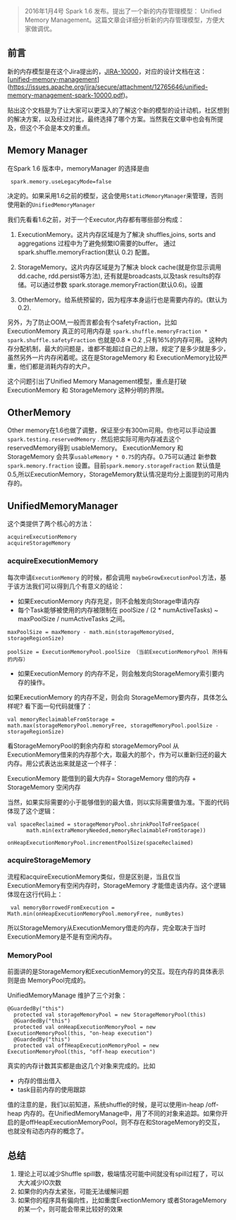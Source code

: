 > 2016年1月4号 Spark 1.6 发布。提出了一个新的内存管理模型： Unified Memory Management。这篇文章会详细分析新的内存管理模型，方便大家做调优。

## 前言

新的内存模型是在这个Jira提出的，[JIRA-10000](https://issues.apache.org/jira/browse/SPARK-10000)，对应的设计文档在这：[[unified-memory-management](https://issues.apache.org/jira/secure/attachment/12765646/unified-memory-management-spark-10000.pdf)](https://issues.apache.org/jira/secure/attachment/12765646/unified-memory-management-spark-10000.pdf)。

贴出这个文档是为了让大家可以更深入的了解这个新的模型的设计动机，社区想到的解决方案，以及经过对比，最终选择了哪个方案。当然我在文章中也会有所提及，但这个不会是本文的重点。

## Memory Manager

在Spark 1.6 版本中，memoryManager 的选择是由 

     spark.memory.useLegacyMode=false

决定的。如果采用1.6之前的模型，这会使用`StaticMemoryManager`来管理，否则使用新的`UnifiedMemoryManager`

我们先看看1.6之前，对于一个Executor,内存都有哪些部分构成：

1. ExecutionMemory。这片内存区域是为了解决 shuffles,joins, sorts and aggregations 过程中为了避免频繁IO需要的buffer。 通过spark.shuffle.memoryFraction(默认 0.2) 配置。

2. StorageMemory。这片内存区域是为了解决 block cache(就是你显示调用dd.cache, rdd.persist等方法), 还有就是broadcasts,以及task results的存储。可以通过参数 spark.storage.memoryFraction(默认0.6)。设置

3. OtherMemory。给系统预留的，因为程序本身运行也是需要内存的。 ​(默认为0.2).​

另外，为了防止OOM,一般而言都会有个safetyFraction，比如ExecutionMemory 真正的可用内存是  `spark.shuffle.memoryFraction * spark.shuffle.safetyFraction` 也就是0.8 * 0.2 ,只有16%的内存可用。
这种内存分配机制，最大的问题是，谁都不能超过自己的上限，规定了是多少就是多少，虽然另外一片内存闲着呢。这在是StorageMemory  和 ExecutionMemory比较严重，他们都是消耗内存的大户。

这个问题引出了Unified Memory Management模型，重点是打破ExecutionMemory 和 StorageMemory 这种分明的界限。


## OtherMemory

Other memory在1.6也做了调整，保证至少有300m可用。你也可以手动设置 `spark.testing.reservedMemory` . 然后把实际可用内存减去这个reservedMemory得到 usableMemory。 ExecutionMemory 和 StorageMemory 会共享`usableMemory * 0.75`的内存。0.75可以通过 新参数 `spark.memory.fraction` 设置。目前`spark.memory.storageFraction` 默认值是0.5,所以ExecutionMemory，StorageMemory默认情况是均分上面提到的可用内存的。

## UnifiedMemoryManager

这个类提供了两个核心的方法：

    acquireExecutionMemory 
    acquireStorageMemory


### acquireExecutionMemory

每次申请`ExecutionMemory` 的时候，都会调用 `maybeGrowExecutionPool`方法，基于该方法我们可以得到几个有意义的结论：


* 如果ExecutionMemory 内存充足，则不会触发向Storage申请内存
* 每个Task能够被使用的内存被限制在 poolSize / (2 * numActiveTasks) ~ maxPoolSize / numActiveTasks   之间。

```
maxPoolSize = maxMemory - math.min(storageMemoryUsed, storageRegionSize)

poolSize = ExecutionMemoryPool.poolSize （当前ExecutionMemoryPool 所持有的内存）
```
* 如果ExecutionMemory 的内存不足，则会触发向StorageMemory索引要内存的操作。
   
如果ExecutionMemory 的内存不足，则会向 StorageMemory要内存，具体怎么样呢? 看下面一句代码就懂了：

```
val memoryReclaimableFromStorage =  math.max(storageMemoryPool.memoryFree, storageMemoryPool.poolSize - storageRegionSize)
```

看StorageMemoryPool的剩余内存和 storageMemoryPool 从ExecutionMemory借来的内存那个大，取最大的那个，作为可以重新归还的最大内存。用公式表达出来就是这一个样子：

ExecutionMemory 能借到的最大内存= StorageMemory 借的内存 + StorageMemory 空闲内存

当然，如果实际需要的小于能够借到的最大值，则以实际需要值为准。下面的代码体现了这个逻辑：

```
val spaceReclaimed = storageMemoryPool.shrinkPoolToFreeSpace(  
      math.min(extraMemoryNeeded,memoryReclaimableFromStorage))

onHeapExecutionMemoryPool.incrementPoolSize(spaceReclaimed)
```

### acquireStorageMemory

流程和acquireExecutionMemory类似，但是区别是，当且仅当ExecutionMemory有空闲内存时，StorageMemory 才能借走该内存。这个逻辑体现在这行代码上：

     val memoryBorrowedFromExecution = Math.min(onHeapExecutionMemoryPool.memoryFree, numBytes)

所以StorageMemory从ExecutionMemory借走的内存，完全取决于当时ExecutionMemory是不是有空闲内存。

### MemoryPool 

前面讲的是StorageMemory和ExecutionMemory的交互。现在内存的具体表示则是由 MemoryPool完成的。

UnifiedMemoryManage 维护了三个对象：

```
@GuardedBy("this")
  protected val storageMemoryPool = new StorageMemoryPool(this)
  @GuardedBy("this")
  protected val onHeapExecutionMemoryPool = new ExecutionMemoryPool(this, "on-heap execution")
  @GuardedBy("this")
  protected val offHeapExecutionMemoryPool = new ExecutionMemoryPool(this, "off-heap execution")
```

真实的内存计数其实都是由这几个对象来完成的。比如

* 内存的借出借入
* task目前内存的使用跟踪

值的注意的是，我们以前知道，系统shuffle的时候，是可以使用in-heap /off-heap 内存的。在UnifiedMemoryManage中，用了不同的对象来追踪。如果你开启的是offHeapExecutionMemoryPool，则不存在和StorageMemory的交互，也就没有动态内存的概念了。

## 总结

1. 理论上可以减少Shuffle spill数，极端情况可能中间就没有spill过程了，可以大大减少IO次数
2. 如果你的内存太紧张，可能无法缓解问题
3. 如果你的程序具有偏向性，比如重度ExectionMemory  或者StorageMemory 的某一个，则可能会带来比较好的效果
